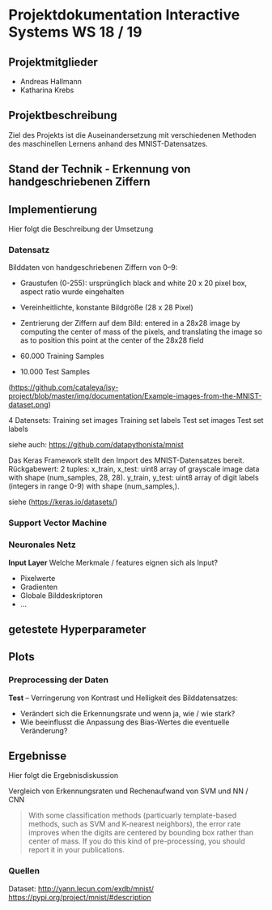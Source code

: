 # Projektdokumentation Interactive Systems WS 18 / 19
## Projektmitglieder 
- Andreas Hallmann
- Katharina Krebs
## Projektbeschreibung
Ziel des Projekts ist die Auseinandersetzung mit verschiedenen Methoden des maschinellen Lernens anhand des MNIST-Datensatzes.

## Stand der Technik - Erkennung von handgeschriebenen Ziffern

## Implementierung
Hier folgt die Beschreibung der Umsetzung
### Datensatz
Bilddaten von handgeschriebenen Ziffern von 0–9:
- Graustufen (0-255): ursprünglich black and white 20 x 20 pixel box, aspect ratio wurde eingehalten
- Vereinheitlichte, konstante Bildgröße (28 x 28 Pixel)
- Zentrierung der Ziffern auf dem Bild: entered in a 28x28 image by computing the center of mass of the pixels, and translating the image so as to position this point at the center of the 28x28 field

- 60.000 Training Samples 
- 10.000 Test Samples

(https://github.com/cataleya/isy-project/blob/master/img/documentation/Example-images-from-the-MNIST-dataset.png)

4 Datensets:
Training set images
Training set labels
Test set images
Test set labels

siehe auch: https://github.com/datapythonista/mnist

Das Keras Framework stellt den Import des MNIST-Datensatzes bereit. 
Rückgabewert: 
2 tuples:
x_train, x_test: uint8 array of grayscale image data with shape (num_samples, 28, 28).
y_train, y_test: uint8 array of digit labels (integers in range 0-9) with shape (num_samples,).

siehe (https://keras.io/datasets/)

### Support Vector Machine

### Neuronales Netz

**Input Layer** 
Welche Merkmale / features eignen sich als Input?
- Pixelwerte
- Gradienten
- Globale Bilddeskriptoren
- …

## getestete Hyperparameter

## Plots


### Preprocessing der Daten
**Test** 
– Verringerung von Kontrast und Helligkeit des Bilddatensatzes:
- Verändert sich die Erkennungsrate und wenn ja, wie / wie stark?
- Wie beeinflusst die Anpassung des Bias-Wertes die eventuelle Veränderung? 

## Ergebnisse
Hier folgt die Ergebnisdiskussion

Vergleich von Erkennungsraten und Rechenaufwand von SVM und NN / CNN

> With some classification methods (particuarly template-based methods, such as SVM and K-nearest neighbors), the error rate improves when the digits are centered by bounding box rather than center of mass. If you do this kind of pre-processing, you should report it in your publications.

### Quellen
Dataset: http://yann.lecun.com/exdb/mnist/
https://pypi.org/project/mnist/#description
